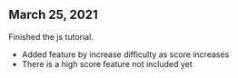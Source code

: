 ## March 25, 2021
Finished the js tutorial. 
- Added feature by increase difficulty as score increases
- There is a high score feature not included yet
